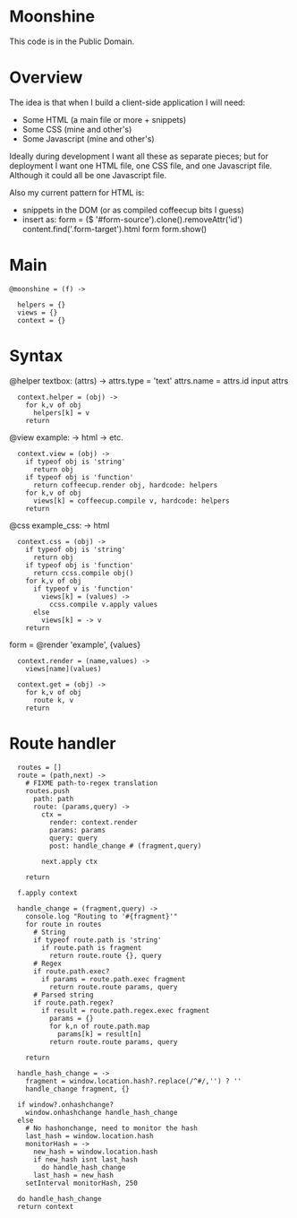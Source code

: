 Moonshine
=========

This code is in the Public Domain.

Overview
========

The idea is that when I build a client-side application I will need:

- Some HTML (a main file or more + snippets)
- Some CSS (mine and other's)
- Some Javascript (mine and other's)

Ideally during development I want all these as separate pieces; but for deployment I want one HTML file, one CSS file, and one Javascript file. Although it could all be one Javascript file.

Also my current pattern for HTML is:

* snippets in the DOM (or as compiled coffeecup bits I guess)
* insert as:
  form = ($ '#form-source').clone().removeAttr('id')
  content.find('.form-target').html form
  form.show()

Main
====

    @moonshine = (f) ->

      helpers = {}
      views = {}
      context = {}

Syntax
======

@helper textbox: (attrs) ->
  attrs.type = 'text'
  attrs.name = attrs.id
  input attrs

      context.helper = (obj) ->
        for k,v of obj
          helpers[k] = v
        return

@view example: ->
  html -> etc.

      context.view = (obj) ->
        if typeof obj is 'string'
          return obj
        if typeof obj is 'function'
          return coffeecup.render obj, hardcode: helpers
        for k,v of obj
          views[k] = coffeecup.compile v, hardcode: helpers
        return

@css example_css: ->
  html

      context.css = (obj) ->
        if typeof obj is 'string'
          return obj
        if typeof obj is 'function'
          return ccss.compile obj()
        for k,v of obj
          if typeof v is 'function'
            views[k] = (values) ->
              ccss.compile v.apply values
          else
            views[k] = -> v
        return

form = @render 'example', {values}

      context.render = (name,values) ->
        views[name](values)

      context.get = (obj) ->
        for k,v of obj
          route k, v
        return

Route handler
=============

      routes = []
      route = (path,next) ->
        # FIXME path-to-regex translation
        routes.push
          path: path
          route: (params,query) ->
            ctx =
              render: context.render
              params: params
              query: query
              post: handle_change # (fragment,query)

            next.apply ctx

        return

      f.apply context

      handle_change = (fragment,query) ->
        console.log "Routing to '#{fragment}'"
        for route in routes
          # String
          if typeof route.path is 'string'
            if route.path is fragment
              return route.route {}, query
          # Regex
          if route.path.exec?
            if params = route.path.exec fragment
              return route.route params, query
          # Parsed string
          if route.path.regex?
            if result = route.path.regex.exec fragment
              params = {}
              for k,n of route.path.map
                params[k] = result[n]
              return route.route params, query

        return

      handle_hash_change = ->
        fragment = window.location.hash?.replace(/^#/,'') ? ''
        handle_change fragment, {}

      if window?.onhashchange?
        window.onhashchange handle_hash_change
      else
        # No hashonchange, need to monitor the hash
        last_hash = window.location.hash
        monitorHash = ->
          new_hash = window.location.hash
          if new_hash isnt last_hash
            do handle_hash_change
          last_hash = new_hash
        setInterval monitorHash, 250

      do handle_hash_change
      return context
